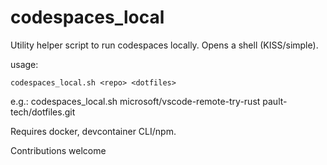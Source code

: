 # codespaces_local
Utility helper script to run codespaces locally. Opens a shell (KISS/simple).

usage:

`codespaces_local.sh <repo> <dotfiles>`

e.g.: codespaces_local.sh microsoft/vscode-remote-try-rust pault-tech/dotfiles.git

Requires docker, devcontainer CLI/npm.

Contributions welcome

